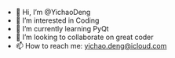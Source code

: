 - 👋 Hi, I’m @YichaoDeng
- 👀 I’m interested in Coding
- 🌱 I’m currently learning PyQt
- 💞️ I’m looking to collaborate on great coder
- 📫 How to reach me: yichao.deng@icloud.com
 
<!---
YichaoDeng/YichaoDeng is a ✨ special ✨ repository because its `README.md` (this file) appears on your GitHub profile.
You can click the Preview link to take a look at your changes.
--->

